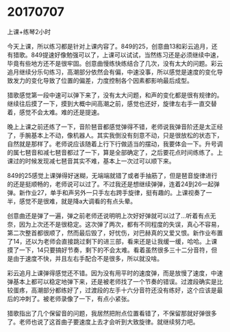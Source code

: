 # 20170707

上课+练琴2小时

今天上课，所以练习都是针对上课内容了。849的25，创意曲13和彩云追月，还有猎歌。849提速好像勉强可以了，上课可以试试，当然练习还是必须继续中速，毕竟有些地方还不是很牢固。创意曲慢练快练结合了几次，没有太大的问题。彩云追月继续分乐句练习，高潮部分依然会有偏，中速没事，所以感觉是速度的变化导致发力的变化导致了位置的偏差，力度控制各个因素都影响最后成型。

猎歌感觉第一段中速可以弹下来了，没有太大问题，和声的变化都是很有规律的。继续往后摸了一下，摸到大概中间高潮之前，感觉也还好，旋律左右手一直交替着，感觉不会太难。难的还是提速。

晚上上课之前还练了一下，音阶琶音都感觉弹得不错，老师说我弹音阶还是太正经了，手腕基本上不动，像机器人。其实我倒没有刻意不动，只是很放松的状态下，自然就是那样了。老师说应该随着上行下行做适当的摆动，我要体会一下。升号调的属七琶音和减七琶音都过了一下，算是全部确定了，之后要花点时间练练了。上课过的时候发现减七琶音其实不难，基本上一次过可以顺下来。

849的25感觉上课弹得好迷糊，无端端就错了或者手抽筋了，但是琶音旋律进行的还是挺顺畅的，老师说可以过了。不过我还是想继续弹弹，连着24到26一起弹弹。新作业27，单手和声另外一只手左右跨手旋律，挺有趣的。上课视奏了一半，感觉不是很难，就是降a大调看的有点头晕。

创意曲还是弹了一遍，弹之前老师还说明明上次好好弹就可以过了...听着有点无奈，因为上次还不是很稳定。这次弹了两次，都有不同程度的失误，真心不容易，第二次整首都很顺了，然而最后毁了，好忧伤，对巴赫真的又爱又恨。新作业布置了14，还以为老师会直接跳过剩下的进三部，看来还是让我缓一缓，哈哈。上课摸了一下，14只要搞好节奏，剩下的不会太难。看着虽然很多三十二分音符，但是由于速度不快，并且左右手配合不是很多，所以就没啥。

彩云追月上课弹得感觉还不错。因为没有用平时的速度弹，而是放慢了速度，中速弹基本上都可以稳定地弹下来，还是被老师找了一个节奏的错误。过渡段确实是比较蛋疼，高潮部分都练好了，过渡段的左手十六分音符还没有练好，这个应该是最后的冲刺了。被老师录像了一下，有点小紧张。

猎歌指出了几个保留音的问题，我居然把附点位置看错了，不保留那就好弹很多了。老师也说了这首曲子要速度上去才会听到大致旋律。就继续努力吧。


